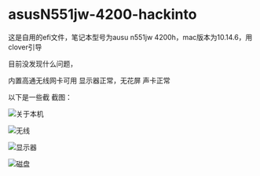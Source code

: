 # asusN551jw-4200-hackinto


这是自用的efi文件，笔记本型号为ausu n551jw 4200h，mac版本为10.14.6，用clover引导


目前没发现什么问题，


内置高通无线网卡可用
显示器正常，无花屏
声卡正常

以下是一些截
截图：

![关于本机](http://xc.deanlovesam.cn/1.png)

![无线](http://xc.deanlovesam.cn/2.png)

![显示器](http://xc.deanlovesam.cn/3.png)

![磁盘](http://xc.deanlovesam.cn/4.png)
